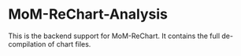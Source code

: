 # MoM-ReChart-Analysis
This is the backend support for MoM-ReChart. It contains the full de-compilation of chart files.
